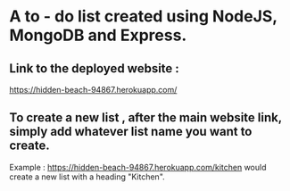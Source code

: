 # A to - do list created using NodeJS, MongoDB and Express.

## Link to the deployed website : 

https://hidden-beach-94867.herokuapp.com/

## To create a new list , after the main website link, simply add whatever list name you want to create.

Example : https://hidden-beach-94867.herokuapp.com/kitchen would create a new list with a heading "Kitchen".
